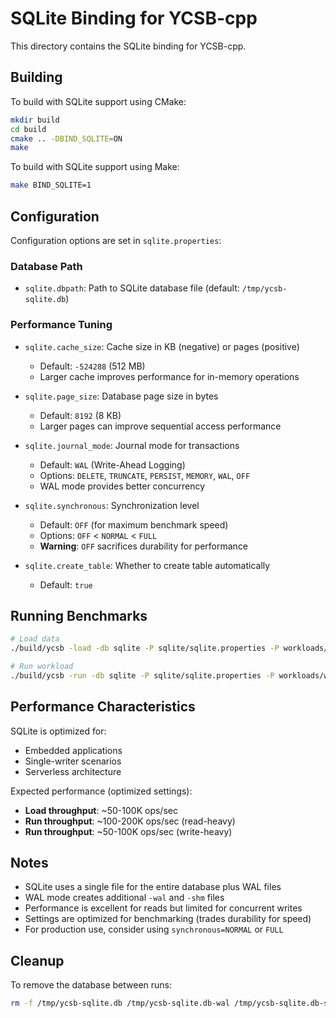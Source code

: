 # SQLite Binding for YCSB-cpp

This directory contains the SQLite binding for YCSB-cpp.

## Building

To build with SQLite support using CMake:

```bash
mkdir build
cd build
cmake .. -DBIND_SQLITE=ON
make
```

To build with SQLite support using Make:

```bash
make BIND_SQLITE=1
```

## Configuration

Configuration options are set in `sqlite.properties`:

### Database Path
- `sqlite.dbpath`: Path to SQLite database file (default: `/tmp/ycsb-sqlite.db`)

### Performance Tuning

- `sqlite.cache_size`: Cache size in KB (negative) or pages (positive)
  - Default: `-524288` (512 MB)
  - Larger cache improves performance for in-memory operations

- `sqlite.page_size`: Database page size in bytes
  - Default: `8192` (8 KB)
  - Larger pages can improve sequential access performance

- `sqlite.journal_mode`: Journal mode for transactions
  - Default: `WAL` (Write-Ahead Logging)
  - Options: `DELETE`, `TRUNCATE`, `PERSIST`, `MEMORY`, `WAL`, `OFF`
  - WAL mode provides better concurrency

- `sqlite.synchronous`: Synchronization level
  - Default: `OFF` (for maximum benchmark speed)
  - Options: `OFF` < `NORMAL` < `FULL`
  - **Warning**: `OFF` sacrifices durability for performance

- `sqlite.create_table`: Whether to create table automatically
  - Default: `true`

## Running Benchmarks

```bash
# Load data
./build/ycsb -load -db sqlite -P sqlite/sqlite.properties -P workloads/workloada

# Run workload
./build/ycsb -run -db sqlite -P sqlite/sqlite.properties -P workloads/workloada
```

## Performance Characteristics

SQLite is optimized for:
- Embedded applications
- Single-writer scenarios
- Serverless architecture

Expected performance (optimized settings):
- **Load throughput**: ~50-100K ops/sec
- **Run throughput**: ~100-200K ops/sec (read-heavy)
- **Run throughput**: ~50-100K ops/sec (write-heavy)

## Notes

- SQLite uses a single file for the entire database plus WAL files
- WAL mode creates additional `-wal` and `-shm` files
- Performance is excellent for reads but limited for concurrent writes
- Settings are optimized for benchmarking (trades durability for speed)
- For production use, consider using `synchronous=NORMAL` or `FULL`

## Cleanup

To remove the database between runs:

```bash
rm -f /tmp/ycsb-sqlite.db /tmp/ycsb-sqlite.db-wal /tmp/ycsb-sqlite.db-shm
```

